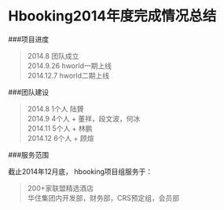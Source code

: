 Hbooking2014年度完成情况总结
============================

###项目进度

> 2014.8 团队成立  
> 2014.9.26 hworld一期上线  
> 2014.12.7 hworld二期上线  

###团队建设  

> 2014.8  1个人 陆贇  
> 2014.9  4个人 + 董祥，段文波，何冰  
> 2014.11 5个人 + 林鹏  
> 2014.12 6个人 + 顾煊  

###服务范围  

截止2014年12月底， hbooking项目组服务于：

> 200+家联盟精选酒店  
> 华住集团内开发部，财务部，CRS预定组，会员部  





